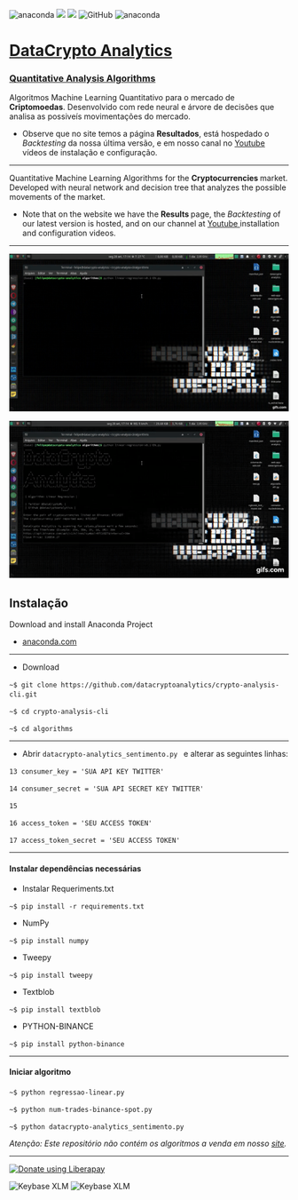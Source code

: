 
 <img alt="anaconda" src="https://anaconda.org/datacryptoanalytics/crypto-analysis-cli/badges/version.svg"> <a><img src="https://img.shields.io/badge/python-> 3.2-blue.svg"></a>     <img src="http://img.shields.io/liberapay/receives/datacryptoanalytics.svg?logo=liberapay">  <img alt="GitHub" src="https://img.shields.io/github/license/datacrypto-analytics/crypto-analysis-cli"> <img alt="anaconda" src="https://anaconda.org/datacryptoanalytics/crypto-analysis-cli/badges/latest_release_relative_date.svg">
 
 

 <h1> <a rel="datacryptoanalytics" href="https://datacryptoanalytics.github.io/">DataCrypto Analytics </a></h1>
 <h3> <a rel="datacryptoanalytics" href="https://datacryptoanalytics.github.io/"> Quantitative Analysis Algorithms </a></h3>

 


Algoritmos Machine Learning Quantitativo para o mercado de <b>Criptomoedas</b>. Desenvolvido com rede neural e árvore de decisões que analisa as possiveís movimentações do mercado.

- Observe que no site temos a página <b>Resultados</b>, está hospedado o <i>Backtesting</i> da nossa última versão, e em nosso canal no  <a rel="Youtube" href="https://www.youtube.com/channel/UCxfGBCV9E04Uw4flJLjBCqg?view_as=subscriberl">Youtube</a> vídeos de instalação e configuração.

------
Quantitative Machine Learning Algorithms for the <b> Cryptocurrencies </b> market. Developed with neural network and decision tree that analyzes the possible movements of the market.

- Note that on the website we have the <b> Results </b> page, the <i> Backtesting </i> of our latest version is hosted, and on our channel at <a rel = "Youtube" href = "https: //www.youtube.com/channel/UCxfGBCV9E04Uw4flJLjBCqg?view_as=subscriberl">Youtube </a> installation and configuration videos.
-----
![](giff.gif)

![](Gvl9ML.gif)



<h2><b>Instalação</b></h2>


Download and install Anaconda Project

- [anaconda.com](https://www.anaconda.com/products/individual#Downloads)

-----
- Download

`~$ git clone https://github.com/datacryptoanalytics/crypto-analysis-cli.git`


`~$ cd crypto-analysis-cli`

`~$ cd algorithms`

-----
- Abrir `datacrypto-analytics_sentimento.py ` e alterar as seguintes linhas:

`13 consumer_key = 'SUA API KEY TWITTER'`

`14 consumer_secret = 'SUA API SECRET KEY TWITTER'`

`15`
 
`16 access_token = 'SEU ACCESS TOKEN'`
 
`17 access_token_secret = 'SEU ACCESS TOKEN'`


------

<h4>Instalar dependências necessárias </h4>


- Instalar Requeriments.txt

`~$ pip install -r requirements.txt`


- NumPy

`~$ pip install numpy`

- Tweepy

`~$ pip install tweepy`

- Textblob

`~$ pip install textblob`


- PYTHON-BINANCE

`~$ pip install python-binance`

-------

<h4>Iniciar algoritmo</h4>


`~$ python regressao-linear.py`

`~$ python num-trades-binance-spot.py`

`~$ python datacrypto-analytics_sentimento.py`





<i>Atenção: Este repositório não contém os algoritmos a venda em nosso <a rel="datacryptoanalytics" href="https://datacryptoanalytics.github.io/">site</a>. </i>

------

<a href="https://liberapay.com/datacryptoanalytics/donate">  <img alt="Donate using Liberapay" src="https://liberapay.com/assets/widgets/donate.svg"></a></noscript>

<img alt="Keybase XLM" src="https://img.shields.io/keybase/btc/fsoarez">
<img alt="Keybase XLM" src="https://img.shields.io/keybase/xlm/fsoarez">
